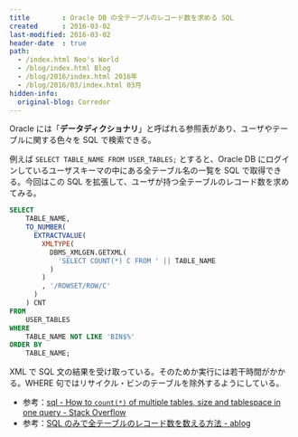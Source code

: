 ```yaml
---
title        : Oracle DB の全テーブルのレコード数を求める SQL
created      : 2016-03-02
last-modified: 2016-03-02
header-date  : true
path:
  - /index.html Neo's World
  - /blog/index.html Blog
  - /blog/2016/index.html 2016年
  - /blog/2016/03/index.html 03月
hidden-info:
  original-blog: Corredor
---
```


Oracle には「**データディクショナリ**」と呼ばれる参照表があり、ユーザやテーブルに関する色々を SQL で検索できる。

例えば `SELECT TABLE_NAME FROM USER_TABLES;` とすると、Oracle DB にログインしているユーザスキーマの中にある全テーブル名の一覧を SQL で取得できる。今回はこの SQL を拡張して、ユーザが持つ全テーブルのレコード数を求めてみる。

```sql
SELECT
    TABLE_NAME,
    TO_NUMBER(
      EXTRACTVALUE(
        XMLTYPE(
          DBMS_XMLGEN.GETXML(
            'SELECT COUNT(*) C FROM ' || TABLE_NAME
          )
        )
        , '/ROWSET/ROW/C'
      )
    ) CNT
FROM
    USER_TABLES
WHERE
    TABLE_NAME NOT LIKE 'BIN$%'
ORDER BY
    TABLE_NAME;
```

XML で SQL 文の結果を受け取っている。そのためか実行には若干時間がかかる。WHERE 句ではリサイクル・ビンのテーブルを除外するようにしている。

- 参考：[sql - How to `count(*)` of multiple tables, size and tablespace in one query - Stack Overflow](http://stackoverflow.com/questions/13822512/how-to-count-of-multiple-tables-size-and-tablespace-in-one-query)
- 参考：[SQL のみで全テーブルのレコード数を数える方法 - ablog](http://d.hatena.ne.jp/yohei-a/20101112/1289587201)
